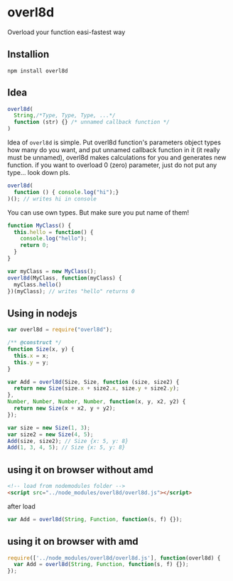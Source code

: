 # overl8d
Overload your function easi-fastest way

## Installion

    npm install overl8d
  
## Idea

```javascript
overl8d(
  String,/*Type, Type, Type, ...*/
  function (str) {} /* unnamed callback function */
)
```

Idea of `overl8d` is simple. Put overl8d function's parameters object types how many do you want, and put unnamed callback function in it (it really must be unnamed), overl8d makes calculations for you and generates new function. if you want to overload 0 (zero) parameter, just do not put any type... look down pls.

```javascript
overl8d(
  function () { console.log("hi");}
)(); // writes hi in console
```

You can use own types. But make sure you put name of them!

```javascript
function MyClass() {
  this.hello = function() {
    console.log("hello");
    return 0;
  }
}

var myClass = new MyClass();
overl8d(MyClass, function(myClass) {
  myClass.hello() 
})(myClass); // writes "hello" returns 0

```


## Using in nodejs

```javascript
var overl8d = require("overl8d");

/** @construct */
function Size(x, y) {
  this.x = x;
  this.y = y;
}

var Add = overl8d(Size, Size, function (size, size2) {
  return new Size(size.x + size2.x, size.y + size2.y);
},
Number, Number, Number, Number, function(x, y, x2, y2) {
  return new Size(x + x2, y + y2);
});

var size = new Size(1, 3);
var size2 = new Size(4, 5);
Add(size, size2); // Size {x: 5, y: 8}
Add(1, 3, 4, 5); // Size {x: 5, y: 8}
```


## using it on browser without amd

```html
<!-- load from nodemodules folder -->
<script src="../node_modules/overl8d/overl8d.js"></script>
```

after load

```javascript
var Add = overl8d(String, Function, function(s, f) {});
```

## using it on browser with amd

```javascript
require(['../node_modules/overl8d/overl8d.js'], function(overl8d) {
  var Add = overl8d(String, Function, function(s, f) {});
});
```
